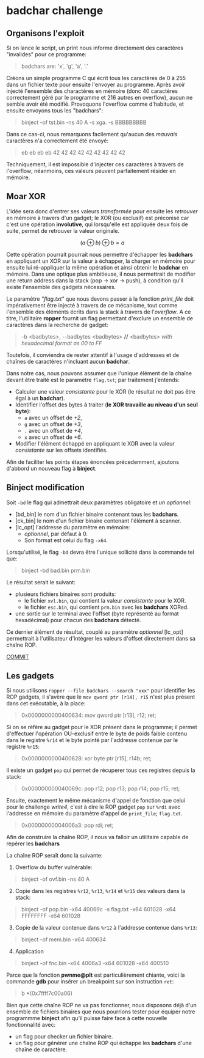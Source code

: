 # badchar challenge

## Organisons l'exploit

Si on lance le script, un print nous informe directement des caractères "invalides" pour ce programme:
> badchars are: 'x', 'g', 'a', '.'

Créons un simple programme C qui écrit tous les caractères de 0 à 255 dans un fichier texte pour ensuite l'envoyer au programme.
Après avoir injecté l'ensemble des charactères en mémoire (donc 40 caractères correctement géré par le programme et 216 autres en overflow),
aucun ne semble avoir été modifié. Provoquons l'overflow comme d'habitude, et ensuite envoyons tous les "badchars":
> binject -of tst.bin -ns 40 A -s xga. -s BBBBBBBBB

Dans ce cas-ci, nous remarquons facilement qu'aucun des *mauvais* caractères n'a correctement été envoyé:
> eb eb eb eb 42 42 42 42 42 42 42 42 42

Techniquement, il est impossible d'injecter ces caractères à travers de l'overflow; néanmoins, ces valeurs peuvent parfaitement résider en mémoire. 

## Moar XOR
L'idée sera donc d'entrer ses valeurs *transformée* pour ensuite les *retrouver* en mémoire à travers d'un gadget; le XOR (ou exclusif) est préconisé car c'est une opération **involutive**, qui lorsqu'elle est appliquée deux fois de suite, permet de retrouver la valeur originale.

$$
(a \oplus b) \oplus b = a 
$$

Cette opération pourrait pourrait nous permettre d'échapper les **badchars** en appliquant un XOR sur la valeur à échapper, la charger en mémoire pour ensuite lui ré-appliquer la même opération et ainsi obtenir le **badchar** en mémoire. Dans une optique plus ambitieuse, il nous permettrait de  modifier une return address dans la stack (pop -> xor -> push), à condition qu'il existe l'ensemble des gadgets nécessaires.

Le paramètre *"flag.txt"* que nous devons passer à la fonction *print_file* doit impérativement être injecté à travers de ce mécanisme, tout comme l'ensemble des éléménts écrits dans la stack à travers de l'*overflow*. A ce titre, l'utilitaire **ropper** fournit un flag permettant d'exclure un ensemble de caractères dans la recherche de gadget:
> -b \<badbytes>, --badbytes \<badbytes> **//** \<badbytes> *with hexadecimal format as 00 to FF* 

Toutefois, il conviendra de rester attentif à l'usage d'addresses et de chaînes de caractères n'incluant aucun **badchar**. 

Dans notre cas, nous pouvons assumer que l'unique élément de la chaîne devant être traité est le paramètre `flag.txt`; par traitement j'entends:
- Calculer une valeur *consistante* pour le XOR (le résultat ne doit pas être égal à un **badchar**).
- Identifier l'offset des bytes à traiter (**le XOR travaille au niveau d'un seul byte**):
    - `a` avec un offset de *+2*,
    - `g` avec un offset de *+3*,
    - `.` avec un offset de *+4*,
    - `x` avec un offset de *+6*.
- Modifier l'élément échappé en appliquant le XOR avec la valeur *consistante* sur les offsets identifiés.

Afin de faciliter les points étapes énoncées précedemment, ajoutons d'abbord un nouveau flag à **binject**.

## Binject modification
Soit `-bd` le flag qui admettrait deux paramètres obligatoire et *un optionnel*:
- [bd_bin] le nom d'un fichier binaire contenant tous les **badchars**.
- [ck_bin] le nom d'un fichier binaire contenant l'élément à scanner.
- [lc_opt] l'addresse du paramètre en mémoire:
    - *optionnel*, par défaut à 0. 
    - Son format est celui du flag `-x64`.

Lorsqu'utilisé, le flag `-bd` devra être l'unique sollicité dans la commande tel que:
> binject -bd bad.bin prm.bin

Le résultat serait le suivant:
- plusieurs fichiers binaires sont produits:
    - le fichier `xvl.bin`, qui contient la valeur *consistante* pour le XOR. 
    - le fichier `esc.bin`, qui contient `prm.bin` avec les **badchars** XORed.
- une sortie sur le terminal avec l'offset (byte représenté au format hexadécimal) pour chacun des **badchars** détecté.

Ce dernier élément de résultat, couplé au paramètre *optionnel* [lc_opt] permettrait à l'utilisateur d'intégrer les valeurs d'offset directement dans sa chaîne ROP.

[COMMIT]()

## Les gadgets

Si nous utilisons `ropper --file badchars --search "xxx"` pour identifier les ROP gadgets, il s'avère que le `mov qword ptr [r14], r15` n'est plus présent dans cet exécutable, à la place:
> 0x0000000000400634: mov qword ptr [r13], r12; ret;

Si on se réfère au gadget pour le XOR présent dans le programme; il permet d'effectuer l'opération OU-exclusif entre le byte de poids faible contenu dans le registre `%r14` et le byte pointé par l'addresse contenue par le registre `%r15`:
> 0x0000000000400628: xor byte ptr [r15], r14b; ret;

Il existe un gadget `pop` qui permet de récuperer tous ces registres depuis la stack:
> 0x000000000040069c: pop r12; pop r13; pop r14; pop r15; ret;

Ensuite, exactement le même mécanisme d'appel de fonction que celui pour le challenge *write4*, c'est à dire le ROP gadget `pop` sur `%rdi` avec l'addresse en mémoire du paramètre d'appel de `print_file`; `flag.txt`.
> 0x00000000004006a3: pop rdi; ret;

Afin de construire la chaîne ROP, il nous va falloir un utilitaire capable de repérer les **badchars** 

La chaîne ROP seraît donc la suivante:
1. Overflow du buffer vulnérable:
> binject -of ovf.bin -ns 40 A
2. Copie dans les registres `%r12`, `%r13`, `%r14` et `%r15` des valeurs dans la stack:
> binject -of pop.bin -x64 40069c -s flag.txt -x64 601028 -x64 FFFFFFFF -x64 601028
3. Copie de la valeur contenue dans `%r12` à l'addresse contenue dans `%r13`: 
> binject -of mem.bin -x64 400634
4. Application 
> binject -of fnc.bin -x64 4006a3 -x64 601028 -x64 400510 <br>

Parce que la fonction **pwnme@plt** est particulièrement chiante, voici la commande **gdb** pour insérer un breakpoint sur son instruction `ret`:
> b *(0x7ffff7c00a06)

Bien que cette chaîne ROP ne va pas fonctionner, nous disposons déjà d'un ensemble de fichiers binaires que nous pourrions tester pour équiper notre programmme **binject** afin qu'il puisse faire face à cette nouvelle fonctionnalité avec:
- un flag pour checker un fichier binaire.
- un flag pour générer une chaîne ROP qui échappe les **badchars** d'une chaîne de caractère.
